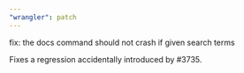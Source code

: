 ```yaml
---
"wrangler": patch
---
```


fix: the docs command should not crash if given search terms

Fixes a regression accidentally introduced by #3735.
